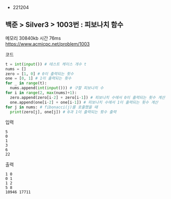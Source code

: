 - 221204
## 백준 > Silver3 > 1003번 : 피보나치 함수
메모리 30840kb 시간 76ms  
https://www.acmicpc.net/problem/1003  

코드
```python
t = int(input()) # 테스트 케이스 개수 t
nums = []
zero = [1, 0] # 0이 출력되는 횟수
one = [0, 1] # 1이 출력되는 횟수
for _ in range(t):
  nums.append(int(input())) # 구할 피보나치 수
for i in range(2, max(nums)+1):
  zero.append(zero[i-2] + zero[i-1]) # 피보나치 수에서 0이 출력되는 횟수 계산
  one.append(one[i-2] + one[i-1]) # 피보나치 수에서 1이 출력되는 횟수 계산
for j in nums: # fibonacci(j)를 호출했을 때
  print(zero[j], one[j]) # 0과 1이 출력되는 횟수 출력
```

입력
```
5  
0  
1  
3  
6  
22
```

출력
```
1 0  
0 1  
1 2  
5 8  
10946 17711
```
